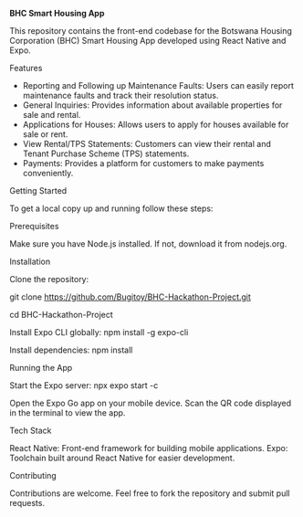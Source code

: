 **BHC Smart Housing App**

This repository contains the front-end codebase for the Botswana Housing Corporation (BHC) Smart Housing App developed using React Native and Expo.

Features

- Reporting and Following up Maintenance Faults: Users can easily report maintenance faults and track their resolution status.
- General Inquiries: Provides information about available properties for sale and rental.
- Applications for Houses: Allows users to apply for houses available for sale or rent.
- View Rental/TPS Statements: Customers can view their rental and Tenant Purchase Scheme (TPS) statements.
- Payments: Provides a platform for customers to make payments conveniently.

Getting Started

To get a local copy up and running follow these steps:

Prerequisites

Make sure you have Node.js installed. If not, download it from nodejs.org.

Installation

Clone the repository:

git clone https://github.com/Bugitoy/BHC-Hackathon-Project.git

cd BHC-Hackathon-Project

Install Expo CLI globally:
npm install -g expo-cli

Install dependencies:
npm install

Running the App

Start the Expo server:
npx expo start -c

Open the Expo Go app on your mobile device.
Scan the QR code displayed in the terminal to view the app.

Tech Stack

React Native: Front-end framework for building mobile applications.
Expo: Toolchain built around React Native for easier development.

Contributing

Contributions are welcome. Feel free to fork the repository and submit pull requests.
